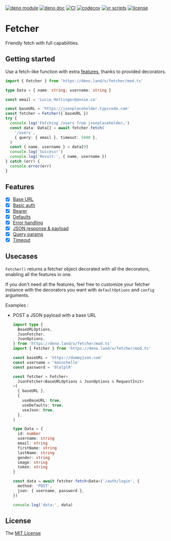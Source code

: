[![deno module](https://shield.deno.dev/x/fetcher)](https://deno.land/x/fetcher)
[![deno doc](https://doc.deno.land/badge.svg)](https://doc.deno.land/https/deno.land/x/fetcher/mod.ts)
[![CI](https://github.com/openhoat/fetcher/actions/workflows/build.yml/badge.svg)](https://github.com/openhoat/fetcher/actions/workflows/build.yml)
[![codecov](https://codecov.io/gh/openhoat/fetcher/branch/main/graph/badge.svg?token=VFJ63YUYY0)](https://app.codecov.io/openhoat/openhoat/fetcher)
[![vr scripts](https://badges.velociraptor.run/flat.svg)](https://velociraptor.run)
[![license](https://img.shields.io/github/license/openhoat/fetcher)](https://github.com/openhoat/fetcher/blob/master/LICENSE)

# Fetcher

Friendly fetch with full capabilities.

## Getting started

Use a fetch-like function with extra [features](#features), thanks to provided
decorators.

```typescript
import { Fetcher } from 'https://deno.land/x/fetcher/mod.ts'

type Data = { name: string; username: string }

const email = 'Lucio_Hettinger@annie.ca'

const baseURL = 'https://jsonplaceholder.typicode.com'
const fetcher = Fetcher({ baseURL })
try {
  console.log('Fetching /users from jsonplaceholder…')
  const data: Data[] = await fetcher.fetch(
    '/users',
    { query: { email }, timeout: 5000 },
  )
  const { name, username } = data[0]
  console.log('Success!')
  console.log('Result:', { name, username })
} catch (err) {
  console.error(err)
}
```

## Features

- [x] [Base URL](https://deno.land/x/fetcher/mod.ts?s=useBaseURL)
- [x] [Basic auth](https://deno.land/x/fetcher/mod.ts?s=useBasicAuth)
- [x] [Bearer](https://deno.land/x/fetcher/mod.ts?s=useBearer)
- [x] [Defaults](https://deno.land/x/fetcher/mod.ts?s=useDefaults)
- [x] [Error handling](https://deno.land/x/fetcher/mod.ts?s=useErrorHandling)
- [x] [JSON response & payload](https://deno.land/x/fetcher/mod.ts?s=useJsonResponse)
- [x] [Query params](https://deno.land/x/fetcher/mod.ts?s=useQueryParams)
- [x] [Timeout](https://deno.land/x/fetcher/mod.ts?s=useTimeout)

## Usecases

`Fetcher()` returns a fetcher object decorated with all the decorators, enabling
all the features in one.

If you don't need all the features, feel free to customize your fetcher instance
with the decorators you want with `defaultOptions` and `config` arguments.

Examples :

- POST a JSON payload with a base URL

  ```typescript
  import type {
    BaseURLOptions,
    JsonFetcher,
    JsonOptions,
  } from 'https://deno.land/x/fetcher/mod.ts'
  import { Fetcher } from 'https://deno.land/x/fetcher/mod.ts'

  const baseURL = 'https://dummyjson.com'
  const username = 'kminchelle'
  const password = '0lelplR'

  const fetcher = Fetcher<
    JsonFetcher<BaseURLOptions & JsonOptions & RequestInit>
  >(
    { baseURL },
    {
      useBaseURL: true,
      useDefaults: true,
      useJson: true,
    },
  )

  type Data = {
    id: number
    username: string
    email: string
    firstName: string
    lastName: string
    gender: string
    image: string
    token: string
  }

  const data = await fetcher.fetch<Data>('/auth/login', {
    method: 'POST',
    json: { username, password },
  })

  console.log('data:', data)
  ```

## License

The [MIT License](LICENSE)
